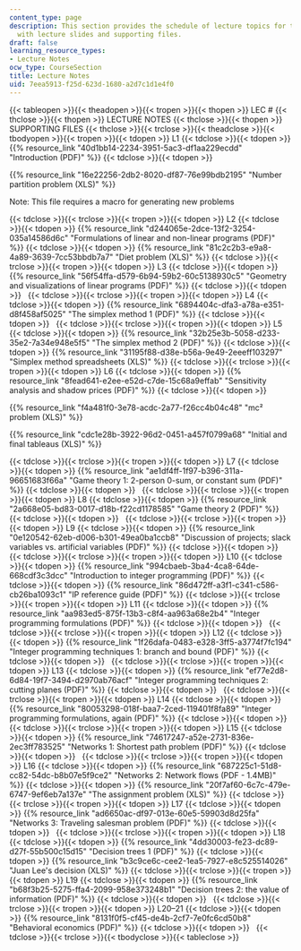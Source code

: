 ```yaml
---
content_type: page
description: This section provides the schedule of lecture topics for the course along
  with lecture slides and supporting files.
draft: false
learning_resource_types:
- Lecture Notes
ocw_type: CourseSection
title: Lecture Notes
uid: 7eea5913-f25d-623d-1680-a2d7c1d1e4f0
---
```

{{< tableopen >}}{{< theadopen >}}{{< tropen >}}{{< thopen >}}
LEC #
{{< thclose >}}{{< thopen >}}
LECTURE NOTES
{{< thclose >}}{{< thopen >}}
SUPPORTING FILES
{{< thclose >}}{{< trclose >}}{{< theadclose >}}{{< tbodyopen >}}{{< tropen >}}{{< tdopen >}}
L1
{{< tdclose >}}{{< tdopen >}}
{{% resource_link "40d1bb14-2234-3951-5ac3-df1aa229ecdd" "Introduction (PDF)" %}}
{{< tdclose >}}{{< tdopen >}}

{{% resource_link "16e22256-2db2-8020-df87-76e99bdb2195" "Number partition problem (XLS)" %}}

Note: This file requires a macro for generating new problems

{{< tdclose >}}{{< trclose >}}{{< tropen >}}{{< tdopen >}}
L2
{{< tdclose >}}{{< tdopen >}}
{{% resource_link "d244065e-2dce-13f2-3254-035a14586d6c" "Formulations of linear and non-linear programs (PDF)" %}}
{{< tdclose >}}{{< tdopen >}}
{{% resource_link "81c2c2b3-e9a8-4a89-3639-7cc53bbdb7a7" "Diet problem (XLS)" %}}
{{< tdclose >}}{{< trclose >}}{{< tropen >}}{{< tdopen >}}
L3
{{< tdclose >}}{{< tdopen >}}
{{% resource_link "56f54ffa-d579-6b94-59b2-60c5138930c5" "Geometry and visualizations of linear programs (PDF)" %}}
{{< tdclose >}}{{< tdopen >}}
 
{{< tdclose >}}{{< trclose >}}{{< tropen >}}{{< tdopen >}}
L4
{{< tdclose >}}{{< tdopen >}}
{{% resource_link "6894404c-dfa3-a78a-e351-d8f458af5025" "The simplex method 1 (PDF)" %}}
{{< tdclose >}}{{< tdopen >}}
 
{{< tdclose >}}{{< trclose >}}{{< tropen >}}{{< tdopen >}}
L5
{{< tdclose >}}{{< tdopen >}}
{{% resource_link "32b25e3b-5058-d233-35e2-7a34e948e5f5" "The simplex method 2 (PDF)" %}}
{{< tdclose >}}{{< tdopen >}}
{{% resource_link "31195f88-d38e-b56a-9e49-2eeeff103297" "Simplex method spreadsheets (XLS)" %}}
{{< tdclose >}}{{< trclose >}}{{< tropen >}}{{< tdopen >}}
L6
{{< tdclose >}}{{< tdopen >}}
{{% resource_link "8fead641-e2ee-e52d-c7de-15c68a9effab" "Sensitivity analysis and shadow prices (PDF)" %}}
{{< tdclose >}}{{< tdopen >}}

{{% resource_link "f4a481f0-3e78-acdc-2a77-f26cc4b04c48" "mc² problem (XLS)" %}}

{{% resource_link "cdc1e28b-3922-96d2-0451-a457f0799a68" "Initial and final tableaus (XLS)" %}}

{{< tdclose >}}{{< trclose >}}{{< tropen >}}{{< tdopen >}}
L7
{{< tdclose >}}{{< tdopen >}}
{{% resource_link "ae1df4ff-1f97-b396-311a-96651683f66a" "Game theory 1: 2-person 0-sum, or constant sum (PDF)" %}}
{{< tdclose >}}{{< tdopen >}}
 
{{< tdclose >}}{{< trclose >}}{{< tropen >}}{{< tdopen >}}
L8
{{< tdclose >}}{{< tdopen >}}
{{% resource_link "2a668e05-bd83-0017-d18b-f22cd1178585" "Game theory 2 (PDF)" %}}
{{< tdclose >}}{{< tdopen >}}
 
{{< tdclose >}}{{< trclose >}}{{< tropen >}}{{< tdopen >}}
L9
{{< tdclose >}}{{< tdopen >}}
{{% resource_link "0e120542-62eb-d006-b301-49ea0ba1ccb8" "Discussion of projects; slack variables vs. artificial variables (PDF)" %}}
{{< tdclose >}}{{< tdopen >}}
 
{{< tdclose >}}{{< trclose >}}{{< tropen >}}{{< tdopen >}}
L10
{{< tdclose >}}{{< tdopen >}}
{{% resource_link "994cbaeb-3ba4-4ca8-64de-668cdf3c3dcc" "Introduction to integer programming (PDF)" %}}
{{< tdclose >}}{{< tdopen >}}
{{% resource_link "86d472ff-a3f1-c341-c586-cb26ba1093c1" "IP reference guide (PDF)" %}}
{{< tdclose >}}{{< trclose >}}{{< tropen >}}{{< tdopen >}}
L11
{{< tdclose >}}{{< tdopen >}}
{{% resource_link "aa983ed5-875f-13b3-c8f4-aa963a68e2b4" "Integer programming formulations (PDF)" %}}
{{< tdclose >}}{{< tdopen >}}
 
{{< tdclose >}}{{< trclose >}}{{< tropen >}}{{< tdopen >}}
L12
{{< tdclose >}}{{< tdopen >}}
{{% resource_link "1f26dafa-0483-e328-3ff5-a3774f7fc194" "Integer programming techniques 1: branch and bound (PDF)" %}}
{{< tdclose >}}{{< tdopen >}}
 
{{< tdclose >}}{{< trclose >}}{{< tropen >}}{{< tdopen >}}
L13
{{< tdclose >}}{{< tdopen >}}
{{% resource_link "ef77e2d8-6d84-19f7-3494-d2970ab76acf" "Integer programming techniques 2: cutting planes (PDF)" %}}
{{< tdclose >}}{{< tdopen >}}
 
{{< tdclose >}}{{< trclose >}}{{< tropen >}}{{< tdopen >}}
L14
{{< tdclose >}}{{< tdopen >}}
{{% resource_link "80053298-018f-baa7-2ced-119401f8fa89" "Integer programming formulations, again (PDF)" %}}
{{< tdclose >}}{{< tdopen >}}
 
{{< tdclose >}}{{< trclose >}}{{< tropen >}}{{< tdopen >}}
L15
{{< tdclose >}}{{< tdopen >}}
{{% resource_link "74617247-a52e-2731-836e-2ec3ff783525" "Networks 1: Shortest path problem (PDF)" %}}
{{< tdclose >}}{{< tdopen >}}
 
{{< tdclose >}}{{< trclose >}}{{< tropen >}}{{< tdopen >}}
L16
{{< tdclose >}}{{< tdopen >}}
{{% resource_link "687225c1-51d8-cc82-54dc-b8b07e5f9ce2" "Networks 2: Network flows (PDF - 1.4MB)" %}}
{{< tdclose >}}{{< tdopen >}}
{{% resource_link "20f7af60-6c7c-479e-6747-9ef6eb7a137e" "The assignment problem (XLS)" %}}
{{< tdclose >}}{{< trclose >}}{{< tropen >}}{{< tdopen >}}
L17
{{< tdclose >}}{{< tdopen >}}
{{% resource_link "ad6650ac-df97-013e-60e5-59903d8d25fa" "Networks 3: Traveling salesman problem (PDF)" %}}
{{< tdclose >}}{{< tdopen >}}
 
{{< tdclose >}}{{< trclose >}}{{< tropen >}}{{< tdopen >}}
L18
{{< tdclose >}}{{< tdopen >}}
{{% resource_link "4dd30003-fe23-dc89-d27f-55b500c15d15" "Decision trees 1 (PDF)" %}}
{{< tdclose >}}{{< tdopen >}}
{{% resource_link "b3c9ce6c-cee2-1ea5-7927-e8c525514026" "Juan Lee's decision (XLS)" %}}
{{< tdclose >}}{{< trclose >}}{{< tropen >}}{{< tdopen >}}
L19
{{< tdclose >}}{{< tdopen >}}
{{% resource_link "b68f3b25-5275-ffa4-2099-958e373248b1" "Decision trees 2: the value of information (PDF)" %}}
{{< tdclose >}}{{< tdopen >}}
 
{{< tdclose >}}{{< trclose >}}{{< tropen >}}{{< tdopen >}}
L20–21
{{< tdclose >}}{{< tdopen >}}
{{% resource_link "8131f0f5-cf45-de4b-2cf7-7e0fc6cd50b8" "Behavioral economics (PDF)" %}}
{{< tdclose >}}{{< tdopen >}}
 
{{< tdclose >}}{{< trclose >}}{{< tbodyclose >}}{{< tableclose >}}